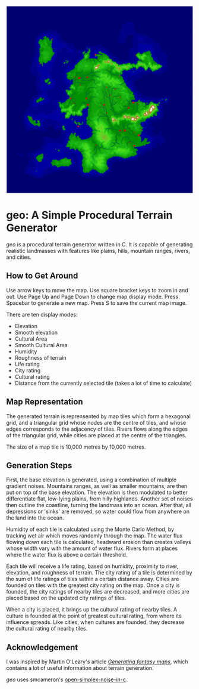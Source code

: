 ![Example Output](/example.png)

# geo: A Simple Procedural Terrain Generator

*geo* is a procedural terrain generator written in C.
It is capable of generating realistic landmasses with features like plains, hills, mountain ranges, rivers, and cities.

## How to Get Around

Use arrow keys to move the map.
Use square bracket keys to zoom in and out.
Use Page Up and Page Down to change map display mode.
Press Spacebar to generate a new map.
Press S to save the current map image.

There are ten display modes:

- Elevation
- Smooth elevation
- Cultural Area
- Smooth Cultural Area
- Humidity
- Roughness of terrain
- Life rating
- City rating
- Cultural rating
- Distance from the currently selected tile (takes a lot of time to calculate)

## Map Representation

The generated terrain is reprensented by map tiles which form a hexagonal grid,
and a triangular grid whose nodes are the centre of tiles,
and whose edges corresponds to the adjacency of tiles.
Rivers flows along the edges of the triangular grid,
while cities are placed at the centre of the triangles.

The size of a map tile is 10,000 metres by 10,000 metres.

## Generation Steps

First, the base elevation is generated,
using a combination of multiple gradient noises.
Mountains ranges, as well as smaller mountains,
are then put on top of the base elevation.
The elevation is then modulated to better differentiate flat, low-lying plains,
from hilly highlands.
Another set of noises then outline the coastline,
turning the landmass into an ocean.
After that, all depressions or 'sinks' are removed,
so water could flow from anywhere on the land into the ocean.

Humidity of each tile is calculated using the Monte Carlo Method,
by tracking wet air which moves randomly through the map.
The water flux flowing down each tile is calculated,
headward erosion than creates valleys whose width vary with the amount of water flux.
Rivers form at places where the water flux is above a certain threshold.

Each tile will receive a life rating,
based on humidity, proximity to river, elevation, and roughness of terrain.
The city rating of a tile is determined by the sum of life ratings of tiles within a certain distance away.
Cities are founded on tiles with the greatest city rating on the map.
Once a city is founded, the city ratings of nearby tiles are decreased,
and more cities are placed based on the updated city ratings of tiles.

When a city is placed, it brings up the cultural rating of nearby tiles.
A culture is founded at the point of greatest cultural rating,
from where its influence spreads.
Like cities, when cultures are founded, they decrease the cultural rating of nearby tiles.

## Acknowledgement

I was inspired by Martin O'Leary's article [*Generating fantasy maps*](https://mewo2.com/notes/terrain/),
which contains a lot of useful information about terrain generation.

*geo* uses smcameron's [open-simplex-noise-in-c](https://github.com/smcameron/open-simplex-noise-in-c).


